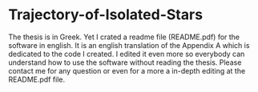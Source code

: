 # Trajectory-of-Isolated-Stars
The thesis is in Greek. Yet I crated a readme file (README.pdf) for the software in english. It is an english translation of the Appendix A which is dedicated to the code I created. I edited it even more so everybody can understand how to use the software without reading the thesis. Please contact me for any question or even for a more a in-depth editing at the README.pdf file.

